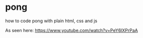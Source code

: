 # pong
how to code pong with plain html, css and js

As seen here: https://www.youtube.com/watch?v=PeY6lXPrPaA

